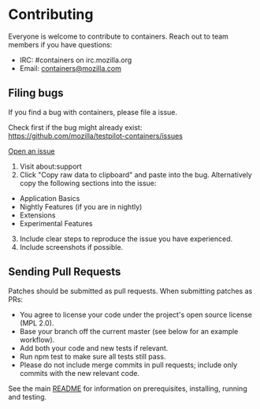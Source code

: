 # Contributing

Everyone is welcome to contribute to containers. Reach out to team members if you have questions:

- IRC: #containers on irc.mozilla.org
- Email: containers@mozilla.com

## Filing bugs

If you find a bug with containers, please file a issue.

Check first if the bug might already exist: https://github.com/mozilla/testpilot-containers/issues

[Open an issue](https://github.com/mozilla/testpilot-containers/issues/new)

1. Visit about:support
2. Click "Copy raw data to clipboard" and paste into the bug. Alternatively copy the following sections into the issue:
  - Application Basics
  - Nightly Features (if you are in nightly)
  - Extensions
  - Experimental Features
3. Include clear steps to reproduce the issue you have experienced.
4. Include screenshots if possible.

## Sending Pull Requests

Patches should be submitted as pull requests. When submitting patches as PRs:

- You agree to license your code under the project's open source license (MPL 2.0).
- Base your branch off the current master (see below for an example workflow).
- Add both your code and new tests if relevant.
- Run npm test to make sure all tests still pass.
- Please do not include merge commits in pull requests; include only commits with the new relevant code.

See the main [README](./README.md) for information on prerequisites, installing, running and testing.
